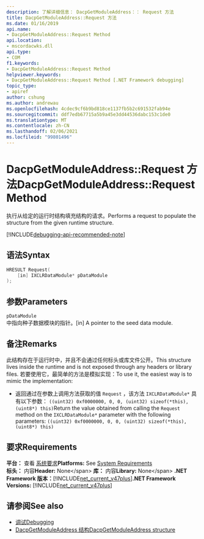 ```yaml
---
description: 了解详细信息： DacpGetModuleAddress：： Request 方法
title: DacpGetModuleAddress::Request 方法
ms.date: 01/16/2019
api.name:
- DacpGetModuleAddress::Request Method
api.location:
- mscordacwks.dll
api.type:
- COM
f1.keywords:
- DacpGetModuleAddress::Request Method
helpviewer.keywords:
- DacpGetModuleAddress::Request Method [.NET Framework debugging]
topic_type:
- apiref
author: cshung
ms.author: andrewau
ms.openlocfilehash: 4cdec9cf6b9bd818ce1137fb5b2c691532fab94e
ms.sourcegitcommit: ddf7edb67715a5b9a45e3dd44536dabc153c1de0
ms.translationtype: MT
ms.contentlocale: zh-CN
ms.lasthandoff: 02/06/2021
ms.locfileid: "99801496"
---
```

# <a name="dacpgetmoduleaddressrequest-method"></a><span data-ttu-id="d2687-103">DacpGetModuleAddress::Request 方法</span><span class="sxs-lookup"><span data-stu-id="d2687-103">DacpGetModuleAddress::Request Method</span></span>

<span data-ttu-id="d2687-104">执行从给定的运行时结构填充结构的请求。</span><span class="sxs-lookup"><span data-stu-id="d2687-104">Performs a request to populate the structure from the given runtime structure.</span></span>

[!INCLUDE[debugging-api-recommended-note](../../../../includes/debugging-api-recommended-note.md)]

## <a name="syntax"></a><span data-ttu-id="d2687-105">语法</span><span class="sxs-lookup"><span data-stu-id="d2687-105">Syntax</span></span>

```cpp
HRESULT Request(
    [in] IXCLRDataModule* pDataModule
);
```

## <a name="parameters"></a><span data-ttu-id="d2687-106">参数</span><span class="sxs-lookup"><span data-stu-id="d2687-106">Parameters</span></span>

`pDataModule`\
<span data-ttu-id="d2687-107">中指向种子数据模块的指针。</span><span class="sxs-lookup"><span data-stu-id="d2687-107">[in] A pointer to the seed data module.</span></span>

## <a name="remarks"></a><span data-ttu-id="d2687-108">备注</span><span class="sxs-lookup"><span data-stu-id="d2687-108">Remarks</span></span>

<span data-ttu-id="d2687-109">此结构存在于运行时中，并且不会通过任何标头或库文件公开。</span><span class="sxs-lookup"><span data-stu-id="d2687-109">This structure lives inside the runtime and is not exposed through any headers or library files.</span></span> <span data-ttu-id="d2687-110">若要使用它，最简单的方法是模拟实现：</span><span class="sxs-lookup"><span data-stu-id="d2687-110">To use it, the easiest way is to mimic the implementation:</span></span>

- <span data-ttu-id="d2687-111">返回通过在参数上调用方法获取的值 `Request` ，该方法 `IXCLRDataModule*` 具有以下参数： `((uint32) 0xf0000000, 0, 0, (uint32) sizeof(*this), (uint8*) this)`</span><span class="sxs-lookup"><span data-stu-id="d2687-111">Return the value obtained from calling the `Request` method on the `IXCLRDataModule*` parameter with the following parameters: `((uint32) 0xf0000000, 0, 0, (uint32) sizeof(*this), (uint8*) this)`</span></span>

## <a name="requirements"></a><span data-ttu-id="d2687-112">要求</span><span class="sxs-lookup"><span data-stu-id="d2687-112">Requirements</span></span>

<span data-ttu-id="d2687-113">**平台：** 查看 [系统要求](../../get-started/system-requirements.md)</span><span class="sxs-lookup"><span data-stu-id="d2687-113">**Platforms:** See [System Requirements](../../get-started/system-requirements.md)</span></span>\
<span data-ttu-id="d2687-114">**标头：** 内容</span><span class="sxs-lookup"><span data-stu-id="d2687-114">**Header:** None\</span></span>
<span data-ttu-id="d2687-115">**库：** 内容</span><span class="sxs-lookup"><span data-stu-id="d2687-115">**Library:** None\</span></span>
<span data-ttu-id="d2687-116">**.NET Framework 版本：**[!INCLUDE[net_current_v47plus](../../../../includes/net-current-v47plus.md)]</span><span class="sxs-lookup"><span data-stu-id="d2687-116">**.NET Framework Versions:** [!INCLUDE[net_current_v47plus](../../../../includes/net-current-v47plus.md)]</span></span>

## <a name="see-also"></a><span data-ttu-id="d2687-117">请参阅</span><span class="sxs-lookup"><span data-stu-id="d2687-117">See also</span></span>

- [<span data-ttu-id="d2687-118">调试</span><span class="sxs-lookup"><span data-stu-id="d2687-118">Debugging</span></span>](index.md)
- [<span data-ttu-id="d2687-119">DacpGetModuleAddress 结构</span><span class="sxs-lookup"><span data-stu-id="d2687-119">DacpGetModuleAddress structure</span></span>](dacpgetmoduleaddress-structure.md)
